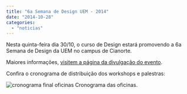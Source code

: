 ```yaml
---
title: "6a Semana de Design UEM - 2014"
date: "2014-10-28"
categories: 
  - "noticias"
---
```


Nesta quinta-feira dia 30/10, o curso de Design estará promovendo a 6a Semana de Design da UEM no campus de Cianorte.

Maiores informações, [visitem a página da divulgação do evento](/blog/2014/10/6a-semana-academica-de-design-uem-ser-designer-amanha/ "6ª Semana Acadêmica de Design UEM – Ser Designer amanhã.").

Confira o cronograma de distribuição dos workshops e palestras:

![cronograma final oficinas](/img/antigo/2014/10/cronograma-final-oficinas.png) Cronograma das oficinas.



